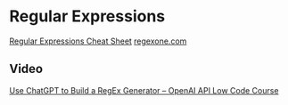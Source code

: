 
# Regular Expressions
[Regular Expressions Cheat Sheet](https://cheatography.com/davechild/cheat-sheets/regular-expressions/)
[regexone.com](https://regexone.com/)

## Video
[Use ChatGPT to Build a RegEx Generator – OpenAI API Low Code Course](https://www.youtube.com/watch?v=D6Xj_W4leu8) 